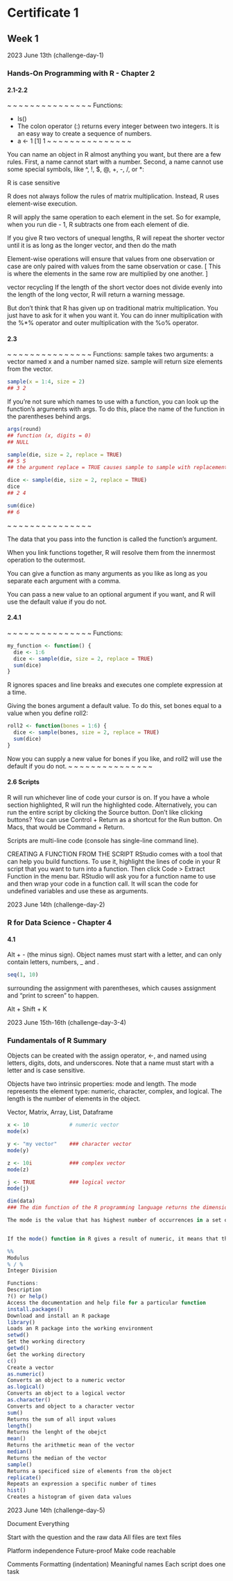 # Certificate 1
## Week 1

2023 June 13th (challenge-day-1)
### Hands-On Programming with R - Chapter 2
#### 2.1-2.2
~ ~ ~ ~ ~ ~ ~ ~ ~ ~ ~ ~ ~ ~ ~
Functions:
* ls()
* The colon operator (:) returns every integer between two integers. It is an easy way to create a sequence of numbers.
* a <- 1
[1] 1
~ ~ ~ ~ ~ ~ ~ ~ ~ ~ ~ ~ ~ ~ ~

You can name an object in R almost anything you want, but there are a few rules. First, a name cannot start with a number. Second, a name cannot use some special symbols, like ^, !, $, @, +, -, /, or *:

R is case sensitive

 R does not always follow the rules of matrix multiplication. Instead, R uses element-wise execution.

 R will apply the same operation to each element in the set. So for example, when you run die - 1, R subtracts one from each element of die.

If you give R two vectors of unequal lengths, R will repeat the shorter vector until it is as long as the longer vector, and then do the math

Element-wise operations will ensure that values from one observation or case are only paired with values from the same observation or case.
[ This is where the elements in the same row are multiplied by one another. ]

vector recycling
If the length of the short vector does not divide evenly into the length of the long vector, R will return a warning message.

But don’t think that R has given up on traditional matrix multiplication. You just have to ask for it when you want it. You can do inner multiplication with the %*% operator and outer multiplication with the %o% operator.

#### 2.3
~ ~ ~ ~ ~ ~ ~ ~ ~ ~ ~ ~ ~ ~ ~
Functions:
sample takes two arguments: a vector named x and a number named size. sample will return size elements from the vector.
```R
sample(x = 1:4, size = 2)
## 3 2
```

If you’re not sure which names to use with a function, you can look up the function’s arguments with args. To do this, place the name of the function in the parentheses behind args.
```R
args(round)
## function (x, digits = 0) 
## NULL
```
```R
sample(die, size = 2, replace = TRUE)
## 5 5
## the argument replace = TRUE causes sample to sample with replacement. . Each value has a chance of being selected each time. A sample of size one that is independent of the other values.
```

```R
dice <- sample(die, size = 2, replace = TRUE)
dice
## 2 4

sum(dice)
## 6
```
~ ~ ~ ~ ~ ~ ~ ~ ~ ~ ~ ~ ~ ~ ~
 
The data that you pass into the function is called the function’s argument. 

When you link functions together, R will resolve them from the innermost operation to the outermost. 

You can give a function as many arguments as you like as long as you separate each argument with a comma.

You can pass a new value to an optional argument if you want, and R will use the default value if you do not. 

#### 2.4.1
~ ~ ~ ~ ~ ~ ~ ~ ~ ~ ~ ~ ~ ~ ~
Functions:
```R 
my_function <- function() {
  die <- 1:6
  dice <- sample(die, size = 2, replace = TRUE)
  sum(dice)
}
```

R ignores spaces and line breaks and executes one complete expression at a time.

Giving the bones argument a default value. To do this, set bones equal to a value when you define roll2:

```R
roll2 <- function(bones = 1:6) {
  dice <- sample(bones, size = 2, replace = TRUE)
  sum(dice)
}
```
Now you can supply a new value for bones if you like, and roll2 will use the default if you do not.
~ ~ ~ ~ ~ ~ ~ ~ ~ ~ ~ ~ ~ ~ ~

#### 2.6 Scripts
R will run whichever line of code your cursor is on. If you have a whole section highlighted, R will run the highlighted code. Alternatively, you can run the entire script by clicking the Source button. Don’t like clicking buttons? You can use Control + Return as a shortcut for the Run button. On Macs, that would be Command + Return.

Scripts are multi-line code (console has single-line command line).

CREATING A FUNCTION FROM THE SCRIPT
RStudio comes with a tool that can help you build functions. To use it, highlight the lines of code in your R script that you want to turn into a function. Then click Code > Extract Function in the menu bar. RStudio will ask you for a function name to use and then wrap your code in a function call. It will scan the code for undefined variables and use these as arguments.


2023 June 14th (challenge-day-2)
### R for Data Science - Chapter 4
#### 4.1
Alt + - (the minus sign).
Object names must start with a letter, and can only contain letters, numbers, _ and .


```R
seq(1, 10)
```
surrounding the assignment with parentheses, which causes assignment and “print to screen” to happen.

Alt + Shift + K

2023 June 15th-16th (challenge-day-3-4)
### Fundamentals of R Summary
Objects can be created with the assign operator, <-, and named using letters, digits, dots, and underscores. Note that a name must start with a letter and is case sensitive. 

Objects have two intrinsic properties: mode and length. The mode represents the element type: numeric, character, complex, and logical. The length is the number of elements in the object.

Vector, Matrix, Array, List, Dataframe

```R
x <- 10             # numeric vector 
mode(x)

y <- "my vector"    ### character vector
mode(y)

z <- 10i            ### complex vector
mode(z)

j <- TRUE           ### logical vector
mode(j)
```

```R
dim(data) 
### The dim function of the R programming language returns the dimension (e.g. the number of columns and rows) of a matrix, array or data frame.
```

```R
The mode is the value that has highest number of occurrences in a set of data. Unike mean and median, mode can have both numeric and character data. R does not have a standard in-built function to calculate mode.


If the mode() function in R gives a result of numeric, it means that the vector or matrix has no mode. This can happen if the vector or matrix has all unique values, or if the values in the vector or matrix are evenly distributed.
```

```R
%%
Modulus
% / %
Integer Division
```

```R
Functions:
Description
?() or help()
Access the documentation and help file for a particular function
install.packages()
Download and install an R package
library()
Loads an R package into the working environment
setwd()
Set the working directory
getwd()
Get the working directory
c()
Create a vector
as.numeric()
Converts an object to a numeric vector
as.logical()
Converts an object to a logical vector
as.character()
Converts and object to a character vector
sum()
Returns the sum of all input values
length()
Returns the lenght of the obejct
mean()
Returns the arithmetic mean of the vector
median()
Returns the median of the vector
sample()
Returns a specificed size of elements from the object
replicate()
Repeats an expression a specific number of times
hist()
Creates a histogram of given data values
```

2023 June 14th (challenge-day-5)

Document Everything

Start with the question and the raw data
All files are text files

Platform independence
Future-proof
Make code reachable

Comments
Formatting (indentation)
Meaningful names
Each script does one task

